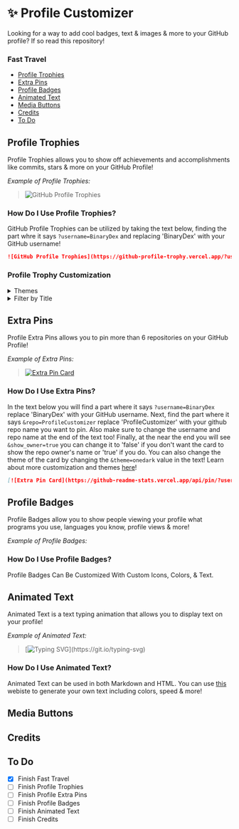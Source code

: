 # ✨ Profile Customizer
Looking for a way to add cool badges, text &amp; images & more to your GitHub profile? If so read this repository!

### Fast Travel
- [Profile Trophies](#profile-trophies)
- [Extra Pins](#extra-pins)
- [Profile Badges](#profile-badges)
- [Animated Text](#animated-text)
- [Media Buttons](#media-buttons)
- [Credits](#credits)
- [To Do](#to-do)

## Profile Trophies
Profile Trophies allows you to show off achievements and accomplishments like commits, stars & more on your GitHub Profile!

*Example of Profile Trophies:*
> ![GitHub Profile Trophies](https://github-profile-trophy.vercel.app/?username=BinaryDex&theme=onedark)

### How Do I Use Profile Trophies?
GitHub Profile Trophies can be utilized by taking the text below, finding the part whre it says `?username=BinaryDex` and replacing 'BinaryDex' with your GitHub username!

```md
![GitHub Profile Trophies](https://github-profile-trophy.vercel.app/?username=BinaryDex&theme=onedark)
```

### Profile Trophy Customization
<details>
<summary>Themes</summary>
<br>
Profile Trophies have several different themes you can change by going inside the text example above then finding the text <code>&theme=onedark</code> change 'onedark' to your desired theme. You can find all the themes below. (To change to light mode simply delete the park where it says <code>`&theme=onedark`</code>.
<details>
<summary>List of Themes</summary>
<br>
flat, onedark, gruvbox, dracula, monokai, chalk, nord, alduin, darkhub, juicyfresh, buddhism, oldie, radical, onestar, discord, algolia, gitdimmed, tokyonight, matrix, apprentice, dark_dimmed, dark_lover
</details>
</details>

<details>  
<summary>Filter by Title</summary>
<br>
Filtering by a title allows you to only display certain trophies. You can use it by going inside the text example below and changing the part where it says <code>&title=Stars</code> and replacing 'Stars' with your specified title (all can be found in the example at the beginning of Profile Trophies)

```md
![GitHub Profile Trophies](https://github-profile-trophy.vercel.app/?username=BinaryDex&theme=onedark%title=Stars)
```
*Example of above code:*
> ![GitHub Profile Trophies](https://github-profile-trophy.vercel.app/?username=BinaryDex&theme=onedark%title=Stars)

You can also display multiple titles at a time. If you go into the code below you can find where it says <code>&title=Stars,Followers</code> and replacing either of them. You can add more by adding a ',' after the last one and typing another title.

```md
![GitHub Profile Trophies](https://github-profile-trophy.vercel.app/?username=BinaryDex&theme=onedark%title=Stars,Followers)
```
*Example of above code:*
> ![GitHub Profile Trophies](https://github-profile-trophy.vercel.app/?username=BinaryDex&theme=onedark%title=Stars,Followers)
</details>

## Extra Pins
Profile Extra Pins allows you to pin more than 6 repositories on your GitHub Profile!

*Example of Extra Pins:*
> [![Extra Pin Card](https://github-readme-stats.vercel.app/api/pin/?username=BinaryDex&repo=ProfileCustomizer&show_owner=true&theme=onedark)](https://github.com/BinaryDex/ProfileCustomizer)

### How Do I Use Extra Pins?
In the text below you will find a part where it says `?username=BinaryDex` replace 'BinaryDex' with your GitHub username. Next, find the part where it says `&repo=ProfileCustomizer` replace 'ProfileCustomizer' with your github repo name you want to pin. Also make sure to change the username and repo name at the end of the text too! Finally, at the near the end you will see `&show_owner=true` you can change it to 'false' if you don't want the card to show the repo owner's name or 'true' if you do. You can also change the theme of the card by changing the `&theme=onedark` value in the text! Learn about more customization and themes [here](https://github.com/anuraghazra/github-readme-stats#customization)!

```md
[![Extra Pin Card](https://github-readme-stats.vercel.app/api/pin/?username=BinaryDex&repo=ProfileCustomizer&show_owner=true&theme=onedark)](https://github.com/BinaryDex/ProfileCustomizer)
```

## Profile Badges
Profile Badges allow you to show people viewing your profile what programs you use, languages you know, profile views & more!

*Example of Profile Badges:*

### How Do I Use Profile Badges?
Profile Badges Can Be Customized With Custom Icons, Colors, & Text.

## Animated Text
Animated Text is a text typing animation that allows you to display text on your profile!

*Example of Animated Text:*
> [![Typing SVG](https://readme-typing-svg.herokuapp.com?color=F72272&lines=This+is+a+Line!;Hello+World!)](https://git.io/typing-svg)

### How Do I Use Animated Text?
Animated Text can be used in both Markdown and HTML. You can use [this](https://readme-typing-svg.herokuapp.com) webiste to generate your own text including colors, speed & more!

## Media Buttons

## Credits

## To Do
- [x] Finish Fast Travel
- [ ] Finish Profile Trophies
- [ ] Finish Profile Extra Pins
- [ ] Finish Profile Badges
- [ ] Finish Animated Text
- [ ] Finish Credits
